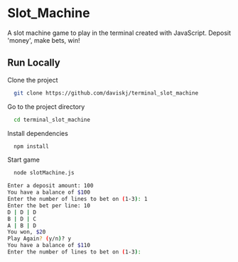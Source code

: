 # Slot_Machine

A slot machine game to play in the terminal created with JavaScript. Deposit 'money', make bets, win!




## Run Locally

Clone the project

```bash
  git clone https://github.com/daviskj/terminal_slot_machine
```

Go to the project directory

```bash
  cd terminal_slot_machine
```

Install dependencies

```bash
  npm install
```

Start game

```bash
  node slotMachine.js
```

```bash
Enter a deposit amount: 100
You have a balance of $100
Enter the number of lines to bet on (1-3): 1
Enter the bet per line: 10
D | D | D
B | D | C
A | B | D
You won, $20       
Play Again? (y/n)? y
You have a balance of $110
Enter the number of lines to bet on (1-3): 
```
